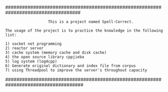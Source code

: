 ###################################################################################
	
		               This is a project named Spell-Correct.

	The usage of the project is to practice the knowledge in the following list:    

	1) socket net programming
	2) reactor server
	3) cache system (memory cache and disk cache)
	4) the open source library cppjieba
	5) log system (log4cpp)
	6) Generate original dictionary and index file from corpus
	7) using Threadpool to improve the server's throughout capacity
																				  
####################################################################################
